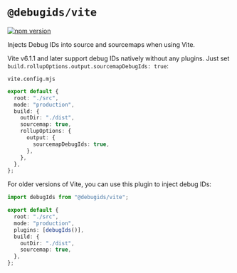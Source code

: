 # `@debugids/vite`

[![npm version](https://img.shields.io/npm/v/@debugids/vite.svg)](https://www.npmjs.com/package/@debugids/vite)

Injects Debug IDs into source and sourcemaps when using Vite.

Vite v6.1.1 and later support debug IDs natively without any plugins. Just set
`build.rollupOptions.output.sourcemapDebugIds: true`:

`vite.config.mjs`

```ts
export default {
  root: "./src",
  mode: "production",
  build: {
    outDir: "./dist",
    sourcemap: true,
    rollupOptions: {
      output: {
        sourcemapDebugIds: true,
      },
    },
  },
};
```

For older versions of Vite, you can use this plugin to inject debug IDs:

```ts
import debugIds from "@debugids/vite";

export default {
  root: "./src",
  mode: "production",
  plugins: [debugIds()],
  build: {
    outDir: "./dist",
    sourcemap: true,
  },
};
```
